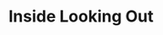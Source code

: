 ---
layout: media
title: "Inside Looking Out"
blurb: "Inside Looking Out #BlackLivesMatter"
tags:
  categories: visual
ads: false
share: false
show_blurb: true
video:
  id: 174416530
---